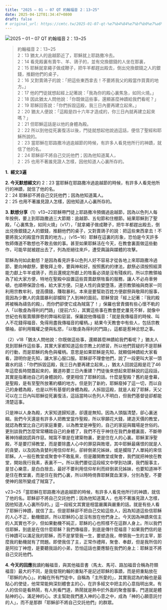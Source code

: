 ```yaml
---
title: "2025 – 01 – 07 QT 約翰福音 2：13~25"
date: 2025-04-12T01:34:47+0800
draft: false
# original_url: https://cmtc.tw/2025-01-07-qt-%e7%b4%84%e7%bf%b0%e7%a6%8f%e9%9f%b3-2%ef%bc%9a1325
---
```


![2025 – 01 – 07 QT 約翰福音 2：13~25](/images/qt.jpg  "2025 – 01 – 07 QT 約翰福音 2：13~25")

> 約翰福音 2：13~25  
> 2：13 猶太人的逾越節近了，耶穌就上耶路撒冷去。  
> 2：14 看見殿裏有賣牛、羊、鴿子的，並有兌換銀錢的人坐在那裏，  
> 2：15 耶穌就拿繩子做成鞭子，把牛羊都趕出殿去，倒出兌換銀錢之人的銀錢，推翻他們的桌子，  
> 2：16 又對賣鴿子的說：「把這些東西拿去！不要將我父的殿當作買賣的地方。」  
> 2：17 他的門徒就想起經上記著說：「我為你的殿心裏焦急，如同火燒。」  
> 2：18 因此猶太人問他說：「你既做這些事，還顯甚麼神蹟給我們看呢？」  
> 2：19 耶穌回答說：「你們拆毀這殿，我三日內要再建立起來。」  
> 2：20 猶太人便說：「這殿是四十六年才造成的，你三日內就再建立起來嗎？」  
> 2：21 但耶穌這話是以他的身體為殿。  
> 2：22 所以到他從死裏復活以後，門徒就想起他說過這話，便信了聖經和耶穌所說的。  
> 2：23 當耶穌在耶路撒冷過逾越節的時候，有許多人看見他所行的神蹟，就信了他的名。  
> 2：24 耶穌卻不將自己交託他們；因為他知道萬人，  
> 2：25 也用不著誰見證人怎樣，因他知道人心裏所存的。

**1.  經文3遍**

**2. 今天默想經文**約 2：23 當耶穌在耶路撒冷過逾越節的時候，有許多人看見他所行的神蹟，就信了他的名。  
2：24 耶穌卻不將自己交託他們；因為他知道萬人。  
2：25 也用不著誰見證人怎樣，因他知道人心裏所存的。

**3. 默想分享**（1）v13~22耶穌帶門徒上耶路撒冷預備過逾越節，因為以色列人每年按例，要上到耶路撒過三大節期：逾越節、五旬節和住棚節。結果耶穌到了聖殿，「心裏焦急，如同火燒」（v17），「就拿繩子做成鞭子，把牛羊都趕出殿去，倒出兌換銀錢之人的銀錢，推翻他們的桌子，又對賣鴿子的說：把這些東西拿去！不要將我父的殿當作買賣的地方。」（v15~16）耶穌在這裏的形象，恐怕是今天許多牧師傳道不敢想也不敢去做的事。甚至如果耶穌活在今天，在教會裏面做這些動作，可能早就被趕出去了，列為拒絕往來戶，遭受輿論與媒體的攻擊。

耶穌為何如此動怒？是因為看見許多以色列人好不容易才從各地上來耶路撒冷過節，要向神獻祭，要敬拜上帝，要與神和好。按照舊約的律法，獻祭必須按照經濟能力獻上牛羊或鴿子，而且還規定所獻上的牲畜必須是沒有殘疾的。所以宗教領袖為了給大家方便，特地在聖殿中設置這些買賣獻祭牲畜的服務，讓人不必舟車勞頓，也順帶保證合格，給大家方便。只是人性的貪婪墮落，連宗教領袖與商家一同利用宗教牟利，提高價錢，賺取暴利。本來是要幫助百姓方便獻祭與敬拜的服事，竟因為少數人的貪圖暴利卻攔阻了人到神的面前。耶穌曾說「經上記著：『我的殿將被稱為禱告的殿』，而你們卻使它成為賊窩了！」保羅也曾責備有些心懷不軌的人「以敬虔為得利的門路」（提前六5），其實這些事在教會歷史屢見不鮮，就像中世紀也有販賣贖罪卷的弊端和惡習。保羅說他傳福音：「就是我傳福音的時候、叫人不花錢得福音、免得用盡我傳福音的權柄。」結果今天教會中有些人，包括宗教領袖，卻利用職權之便與私慾，「以敬虔為得利的門路」，這都是惹神忿怒之事。

（2）v18「猶太人問他說：你既做這些事，還顯甚麼神蹟給我們看呢？」猶太人見到耶穌作這些事，其實大家都知道這些宗教上的陋習，所以他們質疑的不是耶穌的行動，而是耶穌的角色與權柄。意思是如果耶穌是先知，就顯個神蹟給大家看看，證明你是先知，讓大家心服口服。耶穌卻不理會他們，說了一段更叫大家一頭霧水的話：「你們拆毀這殿，我三日內要再建立起來。」，猶太人回說這殿是花了46年這麼長時間蓋起來的，難道祢要三日內重建？門徒後來想起來耶穌說的這段話，其實是指著祂自己的身體說的，便更相信了耶穌的話。什麼是聖殿？舊約是會幕，是聖殿，是有至聖所放著約櫃的地方。但是到了新約，耶穌廢掉了這一切，而以自己的身體為殿，也是以所有基督的身體為殿。人拆毀這殿，就是人殺了耶穌，天父可以在三日內叫耶穌從死裏復活，這話當時以色列人不明白，但我們基督徒卻都能清楚這事。

只是神以人身為殿，大家知道歸知道，卻還是無知。因為人頭腦清楚，卻心裏迷糊。我們今天還是有許多人把教堂當作聖殿，所以寧願花大錢，建造天價的教堂，就認為教堂比自己的家庭重要，以為教堂是神聖的，自己的家庭與職場是世俗的。更別談我們怎麼常常糟踏自己的身體了，我們不在乎神住在我們身體裏面，不斷帶著神持續說謊與作惡。賊窩不單是在建築物裏，更是住在人的心裏。耶穌潔淨聖殿，不是要打掃教堂，而是要除盡人心中的罪惡與敗壞，其中耶穌最痛恨的就是人的貪婪，以及因為貪婪利用信仰牟利，卻絆倒弟兄姊妹，或是攔阻了人單純的來信耶穌。人一般在教堂或聚會中不敢亂來，但是離開教堂或聚會，我們就把神放在教堂，開始我行我素，表裏不一。所以我們要從這段經文中學到功課，我們服事主，是甘心樂意，是白白捨去，最好不要利用信仰牟利而絴倒弟兄姊妹，也要知道神不是住在教堂裏，而是住在我們心裏，所以時時倚靠耶穌寶血潔淨，分別為聖，不要使神的居所變成了賊窩了。

v23~25「當耶穌在耶路撒冷過逾越節的時候，有許多人看見他所行的神蹟，就信了他的名。耶穌卻不將自己交託他們；因為他知道萬人，也用不著誰見證人怎樣，因他知道人心裏所存的。」這一段經文其實是相當嚴厲與嚴重的話。就是有些人看了耶穌行神蹟，就信了主。但是耶穌卻不把自己交給這些人，因為知道這些信耶穌的人心不正，動機錯誤，所以耶穌的心並沒有放在他們身上。今天因為神蹟來信主的人其實也不少，但如果動機不純正，耶穌的心也照樣不在這群人身上。所以我們信耶穌，到底是在信什麼耶穌？我們傳福音，到底是傳什麼福音？如果我們信的是行神蹟可以滿足我的耶穌，而不是掌管我一生，要塑造我，帶領我一生的主宰，那麼我的動機就有了問題。即使我信了主，正常作禮拜，聚會、奉獻，但是我所信的是阿拉丁神燈，是要聽我話的小弟，恐怕這話也要應驗在我們的身上：耶穌並不將自己交託他們。

**4. 今天的回應**我讀約翰福音，與其他福音書（馬太、馬可、路加福音合稱為符類福音）最大的不同，是我發現約翰的重點不是記述耶穌的事蹟，而是把重點放在「耶穌的內心」。約翰在所有門徒中，自稱為「主所愛的」，其實我認為約翰也是最貼心的使徒，他常常能夠深刻體會主的心，在許多經文中把主的心意指明出來。有人的信仰是看熱鬧，有人則看門道，熱鬧就是熱中於外面的聚會服事，門道就是體貼神的心，滿足神的心。求主幫助我們進入神的心意之中，成為「神的心願意託付的人」，而不是那群「耶穌卻不將自己交託他們」的群眾。